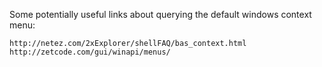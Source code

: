 Some potentially useful links about querying the default windows context menu:

```
http://netez.com/2xExplorer/shellFAQ/bas_context.html
http://zetcode.com/gui/winapi/menus/
```
